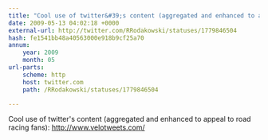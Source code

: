 ```yaml
---
title: "Cool use of twitter&#39;s content (aggregated and enhanced to appeal to road racing fans): http://www.velotweets.com/"
date: 2009-05-13 04:02:18 +0000
external-url: http://twitter.com/RRodakowski/statuses/1779846504
hash: fe1541bb48a40563000e918b9cf25a70
annum:
    year: 2009
    month: 05
url-parts:
    scheme: http
    host: twitter.com
    path: /RRodakowski/statuses/1779846504

---
```


Cool use of twitter's content (aggregated and enhanced to appeal to road racing fans): http://www.velotweets.com/

